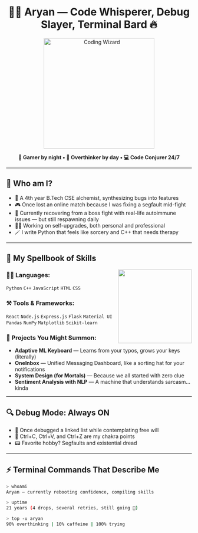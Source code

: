 <h1 align="center">🧙‍♂️ Aryan — Code Whisperer, Debug Slayer, Terminal Bard 🔥</h1>

<p align="center">
  <img src="https://media.giphy.com/media/26ufdipQqU2lhNA4g/giphy.gif" alt="Coding Wizard" width="300"/>
</p>

<p align="center"><b>🌙 Gamer by night • 🧠 Overthinker by day • 💻 Code Conjurer 24/7</b></p>

---

## 🧠 Who am I?

- 🧪 A 4th year B.Tech CSE alchemist, synthesizing bugs into features  
- 🎮 Once lost an online match because I was fixing a segfault mid-fight  
- 🤕 Currently recovering from a boss fight with real-life autoimmune issues — but still respawning daily  
- 🧘‍♂️ Working on self-upgrades, both personal and professional  
- 🪄 I write Python that feels like sorcery and C++ that needs therapy  

---

## 💼 My Spellbook of Skills

<img src="https://media.giphy.com/media/M9gbBd9nbDrOTu1Mqx/giphy.gif" width="200" align="right" />

### 👨‍💻 Languages:
`Python` `C++` `JavaScript` `HTML` `CSS`

### ⚒️ Tools & Frameworks:
`React` `Node.js` `Express.js` `Flask` `Material UI`  
`Pandas` `NumPy` `Matplotlib` `Scikit-learn`

### 🧙 Projects You Might Summon:
- **Adaptive ML Keyboard** — Learns from your typos, grows your keys (literally)  
- **OneInbox** — Unified Messaging Dashboard, like a sorting hat for your notifications  
- **System Design (for Mortals)** — Because we all started with zero clue  
- **Sentiment Analysis with NLP** — A machine that understands sarcasm... kinda  

---

## 🔍 Debug Mode: Always ON

- 🐛 Once debugged a linked list while contemplating free will  
- 🔧 Ctrl+C, Ctrl+V, and Ctrl+Z are my chakra points  
- 📟 Favorite hobby? Segfaults and existential dread  

---

## ⚡ Terminal Commands That Describe Me

```bash
> whoami
Aryan — currently rebooting confidence, compiling skills

> uptime
21 years (4 drops, several retries, still going 💪)

> top -u aryan
90% overthinking | 10% caffeine | 100% trying
